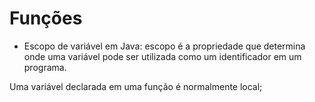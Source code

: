 # Funções

* Escopo de variável em Java: escopo é a propriedade que determina onde uma variável pode ser utilizada como um identificador em um programa.

Uma variável declarada em uma função é normalmente local; 